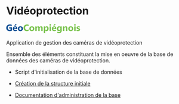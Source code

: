 # Vidéoprotection

![picto](https://github.com/sigagglocompiegne/orga_gest_igeo/blob/master/doc/img/geocompiegnois_2020_reduit_v2.png)

Application de gestion des caméras de vidéoprotection


Ensemble des éléments constituant la mise en oeuvre de la base de données des caméras de vidéoprotection.

- Script d'initialisation de la base de données
* [Création  de la structure initiale](bdd/script_videoprotection.sql)
- [Documentation d'administration de la base](bdd/doc_admin_bd_vs.md)
